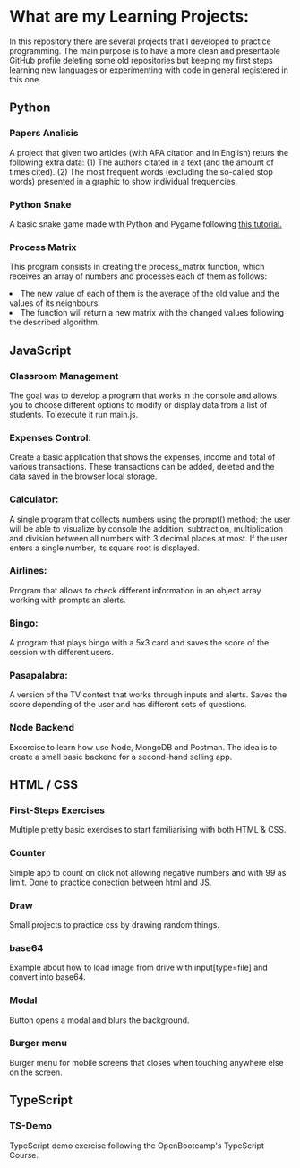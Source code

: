# What are my Learning Projects:

In this repository there are several projects that I developed to practice programming. The main purpose is to have a more clean and presentable GitHub profile deleting some old repositories but keeping my first steps learning new languages or experimenting with code in general registered in this one.


## Python

### Papers Analisis

A project that given two articles (with APA citation and in English) returs the following extra data: (1) The authors citated in a text (and the amount of times cited). (2) The most frequent words (excluding the so-called stop words) presented in a graphic to show individual frequencies.

### Python Snake

A basic snake game made with Python and Pygame following <a href="https://www.edureka.co/blog/snake-game-with-pygame/">this tutorial.</a>

### Process Matrix

This program consists in creating the process_matrix function, which receives an array of numbers and processes each of them as follows:

<li>The new value of each of them is the average of the old value and the values of its neighbours.</li>
<li>The function will return a new matrix with the changed values following the described algorithm.</li>

## JavaScript

### Classroom Management

The goal was to develop a program that works in the console and allows you to choose different options to modify or display data from a list of students. To execute it run main.js.

### Expenses Control:

Create a basic application that shows the expenses, income and total of various transactions. These transactions can be added, deleted and the data saved in the browser local storage.

### Calculator:

A single program that collects numbers using the prompt() method; the user will be able to visualize by console the addition, subtraction, multiplication and division between all numbers with 3 decimal places at most. If the user enters a single number, its square root is displayed.

### Airlines:

Program that allows to check different information in an object array working with prompts an alerts.

### Bingo:

A program that plays bingo with a 5x3 card and saves the score of the session with different users.

### Pasapalabra:

A version of the TV contest that works through inputs and alerts. Saves the score depending of the user and has different sets of questions.

### Node Backend

Excercise to learn how use Node, MongoDB and Postman. The idea is to create a small basic backend for a second-hand selling app.

## HTML / CSS

### First-Steps Exercises

Multiple pretty basic exercises to start familiarising with both HTML & CSS.

### Counter

Simple app to count on click not allowing negative numbers and with 99 as limit. Done to practice conection between html and JS.

### Draw

Small projects to practice css by drawing random things.

### base64

Example about how to load image from drive with input[type=file] and convert into base64.

### Modal

Button opens a modal and blurs the background.

### Burger menu

Burger menu for mobile screens that closes when touching anywhere else on the screen.

## TypeScript

### TS-Demo

TypeScript demo exercise following the OpenBootcamp's TypeScript Course.